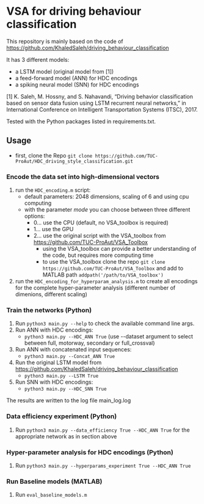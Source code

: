 # VSA for driving behaviour classification

This repository is mainly based on the code of https://github.com/KhaledSaleh/driving_behaviour_classification

It has 3 different models:
- a LSTM model (original model from [1])
- a feed-forward model (ANN) for HDC encodings
- a spiking neural model (SNN) for HDC encodings
 
[1] K. Saleh, M. Hossny, and S. Nahavandi, “Driving behavior classification based on sensor data fusion using LSTM recurrent neural networks,” in International Conference on Intelligent Transportation Systems (ITSC), 2017.

Tested with the Python packages listed in requirements.txt.

## Usage 
* first, clone the Repo `git clone https://github.com/TUC-ProAut/HDC_driving_style_classification.git`

### Encode the data set into high-dimensional vectors
1. run the `HDC_encoding.m` script:
    * default parameters: 2048 dimensions, scaling of 6 and using cpu computing
    * with the parameter *mode* you can choose between three different options:
        * 0... use the CPU (default, no VSA_toolbox is required)
        * 1... use the GPU
        * 2... use the original script with the VSA_toolbox from https://github.com/TUC-ProAut/VSA_Toolbox
            * using the VSA_toolbox can provide a better understanding of the code, but requires more computing time
            * to use the VSA_toolbox clone the repo `git clone https://github.com/TUC-ProAut/VSA_Toolbox` and add to MATLAB path `addpath('/path/to/VSA_toolbox')`
2. run the `HDC_encoding_for_hyperparam_analysis.m` to create all encodings for the complete hyper-parameter analysis (different number of dimenions, different scaling)

### Train the networks (Python)
1. Run `python3 main.py --help` to check the available command line args.
2. Run ANN with HDC encodings:
    * `python3 main.py --HDC_ANN True` (use --dataset argument to select between full, motorway, secondary or full_crossval) 
3. Run ANN with concatenated input sequences:
    * `python3 main.py --Concat_ANN True`
4. Run the original LSTM model from https://github.com/KhaledSaleh/driving_behaviour_classification
    * `python3 main.py --LSTM True`
5. Run SNN with HDC encodings:
    * `python3 main.py --HDC_SNN True`

The results are written to the log file main_log.log

### Data efficiency experiment (Python)
1. Run `python3 main.py --data_efficiency True --HDC_ANN True` for the appropriate network as in section above 

### Hyper-parameter analysis for HDC encodings (Python)
1. Run `python3 main.py --hyperparams_experiment True --HDC_ANN True` 

### Run Baseline models (MATLAB)
1. Run `eval_baseline_models.m`

